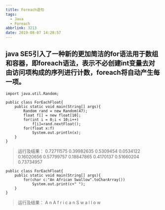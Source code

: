 ```yaml
---
title: Foreach语句
tags:
  - Java
  - Foreach
abbrlink: 3213
date: 2019-08-07 14:28:57
---
```


## java SE5引入了一种新的更加简洁的for语法用于数组和容器，即foreach语法，表示不必创建int变量去对由访问项构成的序列进行计数，foreach将自动产生每一项。

```
import java.util.Random;

public class ForEachFloat{
    public static void main(String[] args){
        Random rand = new Random(47);
        float f[] = new float[10];
        for(int i = 0;i < 10;i++)
            f[i]=rand.nextFloat();
        for(float x:f)
            System.out.println(x);
    }
}
```

>运行及结果：
>0.72711575
>0.39982635
>0.5309454
>0.0534122
>0.16020656
>0.57799757
>0.18847865
>0.4170137
>0.51660204
>0.73734957


```
public class ForEachFloat{
    public static void main(String[] args){
        for(char c:"An African Swallow".toCharArray())
        	System.out.print(c+" ");	
    }
}
```

>运行及结果：
>A n   A f r i c a n   S w a l l o w 

<!--more-->
